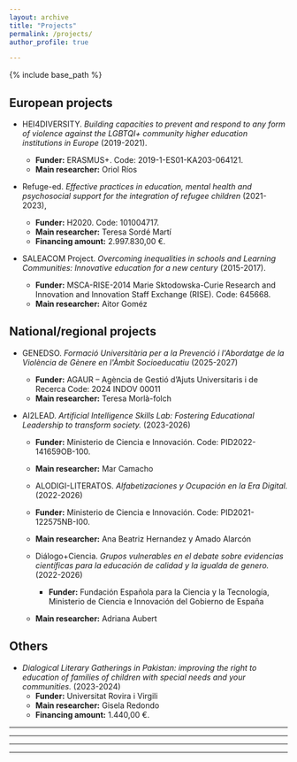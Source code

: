 ```yaml
---
layout: archive
title: "Projects"
permalink: /projects/
author_profile: true

---
```


{% include base_path %}

## European projects
* HEI4DIVERSITY. *Building capacities to prevent and respond to any form of violence against the LGBTQI+ community higher education institutions in Europe* (2019-2021).
  * **Funder:** ERASMUS+. Code: 2019-1-ES01-KA203-064121.
  * **Main researcher:** Oriol Ríos
  
* Refuge-ed. *Effective practices in education, mental health and psychosocial support for the integration of refugee children* (2021-2023),
  * **Funder:** H2020. Code: 101004717.
  * **Main researcher:** Teresa Sordé Martí
  * **Financing amount:** 2.997.830,00 €.

* SALEACOM Project. *Overcoming inequalities in schools and Learning Communities: Innovative education for a new century* (2015-2017).
  * **Funder:** MSCA-RISE-2014 Marie Sktodowska-Curie Research and Innovation and Innovation Staff Exchange (RISE). Code: 645668.
  * **Main researcher:** Aitor Goméz

## National/regional projects

* GENEDSO. *Formació Universitària per a la Prevenció i l'Abordatge de la Violència de Gènere en l'Àmbit Socioeducatiu* (2025-2027)
  * **Funder:** AGAUR – Agència de Gestió d’Ajuts Universitaris i de Recerca Code: 2024 INDOV 00011
  * **Main researcher:** Teresa Morlà-folch

* AI2LEAD. *Artificial Intelligence Skills Lab: Fostering Educational Leadership to transform society.* (2023-2026)
  * **Funder:** Ministerio de Ciencia e Innovación. Code: PID2022-141659OB-100.
  * **Main researcher:** Mar Camacho

  * ALODIGI-LITERATOS. *Alfabetizaciones y Ocupación en la Era Digital.* (2022-2026)
  * **Funder:** Ministerio de Ciencia e Innovación. Code: PID2021-122575NB-I00.
  * **Main researcher:** Ana Beatriz Hernandez y Amado Alarcón

  * Diálogo+Ciencia. *Grupos vulnerables en el debate sobre evidencias científicas para la educación de calidad y la igualda de genero.* (2022-2026)
    * **Funder:** Fundación Española para la Ciencia y la Tecnología, Ministerio de Ciencia e Innovación del Gobierno de España
  * **Main researcher:** Adriana Aubert

## Others
* *Dialogical Literary Gatherings in Pakistan: improving the right to education of families of children with special needs and your communities.* (2023-2024)
  * **Funder:** Universitat Rovira i Virgili
  * **Main researcher:** Gisela Redondo
  * **Financing amount:** 1.440,00 €.

---



---




---



---

